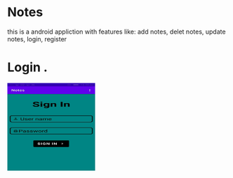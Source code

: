 # Notes
this is a android appliction with features like: add notes, delet notes, update notes, login, register

# Login .
<img src="imges/login.jpg" width="200" height="200" >
